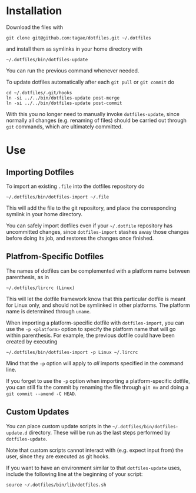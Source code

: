Installation
============

Download the files with

    git clone git@github.com:tagae/dotfiles.git ~/.dotfiles

and install them as symlinks in your home directory with

    ~/.dotfiles/bin/dotfiles-update

You can run the previous command whenever needed.

To update dotfiles automatically after each `git pull` or `git commit`
do

    cd ~/.dotfiles/.git/hooks
    ln -si ../../bin/dotfiles-update post-merge
    ln -si ../../bin/dotfiles-update post-commit

With this you no longer need to manually invoke `dotfiles-update`,
since normally all changes (e.g. renaming of files) should be carried
out through `git` commands, which are ultimately committed.

Use
===

Importing Dotfiles
------------------

To import an existing `.file` into the dotfiles repository do

    ~/.dotfiles/bin/dotfiles-import ~/.file

This will add the file to the git repository, and place the
corresponding symlink in your home directory.

You can safely import dotfiles even if your `~/.dotfile` repository
has uncommitted changes, since `dotfiles-import` stashes away those
changes before doing its job, and restores the changes once finished.


Platfrom-Specific Dotfiles
--------------------------

The names of dotfiles can be complemented with a platform name between
parenthesis, as in

    ~/.dotfiles/lircrc (Linux)

This will let the dotfile framework know that this particular dotfile
is meant for Linux only, and should not be symlinked in other
platforms. The platform name is determined through `uname`.

When importing a platform-specific dotfile with `dotfiles-import`, you
can use the `-p <platform>` option to specify the platform name that
will go within parenthesis. For example, the previous dotfile could
have been created by executing

    ~/.dotfiles/bin/dotfiles-import -p Linux ~/.lircrc

Mind that the `-p` option will apply to _all_ imports specified in the
command line.

If you forget to use the `-p` option when importing a
platform-specific dotfile, you can still fix the commit by renaming
the file through `git mv` and doing a `git commit --amend -C HEAD`.

Custom Updates
--------------

You can place custom update scripts in the
`~/.dotfiles/bin/dotfiles-update.d` directory. These will be run as
the last steps performed by `dotfiles-update`.

Note that custom scripts cannot interact with (e.g. expect input from)
the user, since they are executed as git hooks.

If you want to have an environment similar to that `dotfiles-update`
uses, include the following line at the beginning of your script:

    source ~/.dotfiles/bin/lib/dotfiles.sh
